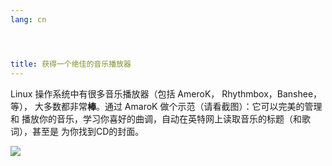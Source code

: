 ```yaml
---
lang: cn




title: 获得一个绝佳的音乐播放器
---
```



Linux 操作系统中有很多音乐播放器（包括 AmeroK， Rhythmbox，Banshee，等），
大多数都非常<b>棒</b>。通过 AmaroK 做个示范（请看截图）：它可以完美的管理和
播放你的音乐，学习你喜好的曲调，自动在英特网上读取音乐的标题（和歌词），甚至是
为你找到CD的封面。

<img src="Images/amarok.png" />




